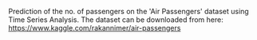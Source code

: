 Prediction of the no. of passengers on the 'Air Passengers' dataset using Time Series Analysis.
The dataset can be downloaded from here: https://www.kaggle.com/rakannimer/air-passengers